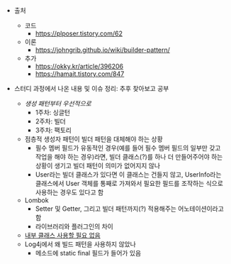- 출처
  - 코드
  	- https://plposer.tistory.com/62
  - 이론
  	- https://johngrib.github.io/wiki/builder-pattern/
  - 추가
    - https://okky.kr/article/396206
    - https://hamait.tistory.com/847

- 스터디 과정에서 나온 내용 및 이슈 정리: 추후 찾아보고 공부
	- *생성 패턴부터 우선적으로*
		- 1주차: 싱글턴
		- 2주차: 빌더
		- 3주차: 팩토리
	- 점층적 생성자 패턴이 빌더 패턴을 대체해야 하는 상황
		- 필수 멤버 필드가 유동적인 경우(예를 들어 필수 멤버 필드의 일부만 갖고 작업을 해야 하는 경우)라면,
		  빌더 클래스(?)를 하나 더 만들어주어야 하는 상황이 생기고 빌더 패턴이 의미가 없어지지 않나
		- User라는 빌더 클래스가 있다면 이 클래스는 건들지 않고,
		  UserInfo라는 클래스에서 User 객체를 통째로 가져와서 필요한 필드를 조작하는 식으로 사용하는 경우도 있다고 함
	- Lombok
		- Setter 및 Getter, 그리고 빌더 패턴까지(?) 적용해주는 어노테이션이라고 함
		- 라이브러리와 플러그인의 차이
	- [내부 클래스 사용할 필요 없음](https://ko.wikipedia.org/wiki/%EB%B9%8C%EB%8D%94_%ED%8C%A8%ED%84%B4)
	- Log4j에서 왜 빌드 패턴을 사용하지 않았나
		- 메소드에 static final 필드가 들어가 있음